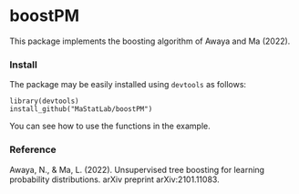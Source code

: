 # boostPM

This package implements the boosting algorithm of Awaya and Ma (2022).

### Install

The package may be easily installed using `devtools` as follows:

```
library(devtools)
install_github("MaStatLab/boostPM")
```

You can see how to use the functions in the example.

### Reference

Awaya, N., & Ma, L. (2022). Unsupervised tree boosting for learning probability distributions. arXiv preprint arXiv:2101.11083.
